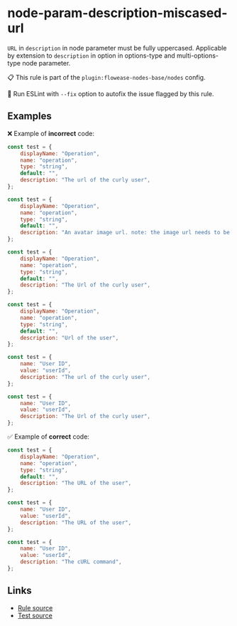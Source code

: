 [//]: # "File generated from a template. Do not edit this file directly."

# node-param-description-miscased-url

`URL` in `description` in node parameter must be fully uppercased. Applicable by extension to `description` in option in options-type and multi-options-type node parameter.

📋 This rule is part of the `plugin:flowease-nodes-base/nodes` config.

🔧 Run ESLint with `--fix` option to autofix the issue flagged by this rule.

## Examples

❌ Example of **incorrect** code:

```js
const test = {
	displayName: "Operation",
	name: "operation",
	type: "string",
	default: "",
	description: "The url of the curly user",
};

const test = {
	displayName: "Operation",
	name: "operation",
	type: "string",
	default: "",
	description: "An avatar image url. note: the image url needs to be https.",
};

const test = {
	displayName: "Operation",
	name: "operation",
	type: "string",
	default: "",
	description: "The Url of the curly user",
};

const test = {
	displayName: "Operation",
	name: "operation",
	type: "string",
	default: "",
	description: "Url of the user",
};

const test = {
	name: "User ID",
	value: "userId",
	description: "The url of the curly user",
};

const test = {
	name: "User ID",
	value: "userId",
	description: "The Url of the curly user",
};
```

✅ Example of **correct** code:

```js
const test = {
	displayName: "Operation",
	name: "operation",
	type: "string",
	default: "",
	description: "The URL of the user",
};

const test = {
	name: "User ID",
	value: "userId",
	description: "The URL of the user",
};

const test = {
	name: "User ID",
	value: "userId",
	description: "The cURL command",
};
```

## Links

- [Rule source](../../lib/rules/node-param-description-miscased-url.ts)
- [Test source](../../tests/node-param-description-miscased-url.test.ts)
